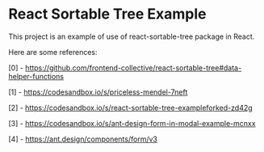 # React Sortable Tree Example

This project is an example of use of react-sortable-tree package in React.

Here are some references:

[0] - https://github.com/frontend-collective/react-sortable-tree#data-helper-functions

[1] - https://codesandbox.io/s/priceless-mendel-7neft

[2] - https://codesandbox.io/s/react-sortable-tree-exampleforked-zd42g

[3] - https://codesandbox.io/s/ant-design-form-in-modal-example-mcnxx 

[4] - https://ant.design/components/form/v3
